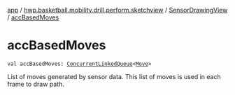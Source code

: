 [app](../../index.md) / [hwp.basketball.mobility.drill.perform.sketchview](../index.md) / [SensorDrawingView](index.md) / [accBasedMoves](.)

# accBasedMoves

`val accBasedMoves: `[`ConcurrentLinkedQueue`](https://developer.android.com/reference/java/util/concurrent/ConcurrentLinkedQueue.html)`<`[`Move`](-move/index.md)`>`

List of moves generated by sensor data.
This list of moves is used in each frame to draw path.

